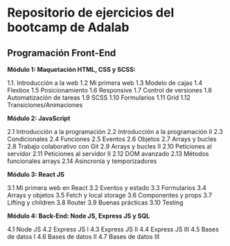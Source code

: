 # Repositorio de ejercicios del bootcamp de Adalab

## Programación Front-End

**Módulo 1: Maquetación HTML, CSS y SCSS:**

1.1. Introducción a la web
1.2 Mi primera web
1.3 Modelo de cajas
1.4 Flexbox
1.5 Posicionamiento
1.6 Responsive
1.7 Control de versiones
1.8 Automatización de tareas
1.9 SCSS
1.10 Formularios
1.11 Grid
1.12 Transiciones/Animaciones

**Módulo 2: JavaScript**

2.1 Introducción a la programación
2.2 Introducción a la programación II
2.3 Condicionales
2.4 Funciones
2.5 Eventos
2.6 Objetos
2.7 Arrays y bucles
2.8 Trabajo colaborativo con Git
2.9 Arrays y bucles II
2.10 Peticiones al servidor
2.11 Peticiones al servidor II
2.12 DOM avanzado
2.13 Métodos funcionales arrays
2.14 Asincronía y temporizadores

**Módulo 3: React JS**

3.1 Mi primera web en React
3.2 Eventos y estado
3.3 Formularios
3.4 Arrays y objetos
3.5 Fetch y local storage
3.6 Componentes y props
3.7 Lifting y children
3.8 Router
3.9 Buenas prácticas
3.10 Testing

**Módulo 4: Back-End: Node JS, Express JS y SQL**

4.1 Node JS
4.2 Express JS I
4.3 Express JS II
4.4 Express JS III
4.5 Bases de datos I
4.6 Bases de datos II
4.7 Bases de datos III
